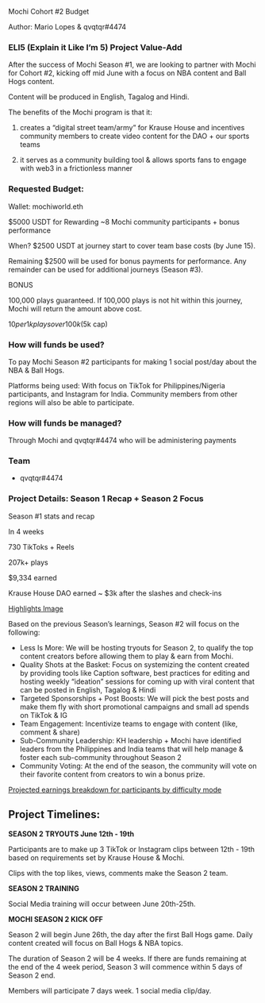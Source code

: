Mochi Cohort #2 Budget

Author: Mario Lopes & qvqtqr#4474

### ELI5 (Explain it Like I’m 5) Project Value-Add

After the success of Mochi Season #1, we are looking to partner with Mochi for Cohort #2, kicking off mid June with a focus on NBA content and Ball Hogs content.

Content will be produced in English, Tagalog and Hindi.

The benefits of the Mochi program is that it: 

1) creates a “digital street team/army” for Krause House and incentives community members to create video content for the DAO + our sports teams 

2) it serves as a community building tool & allows sports fans to engage with web3 in a frictionless manner

### Requested Budget:

Wallet: mochiworld.eth

$5000 USDT for Rewarding ~8 Mochi community participants + bonus performance

When? $2500 USDT at journey start to cover team base costs (by June 15). 

Remaining $2500 will be used for bonus payments for performance. Any remainder can be used for additional journeys (Season #3).

BONUS

100,000 plays guaranteed. If 100,000 plays is not hit within this journey, Mochi will return the amount above cost.

$10 per 1k plays over 100k ($5k cap)

### How will funds be used?

To pay Mochi Season #2 participants for making 1 social post/day about the NBA & Ball Hogs.

Platforms being used: With focus on TikTok for Philippines/Nigeria participants, and Instagram for India. Community members from other regions will also be able to participate.

### How will funds be managed?

Through Mochi and qvqtqr#4474 who will be administering payments

### Team

- qvqtqr#4474

### Project Details: Season 1 Recap + Season 2 Focus

Season #1 stats and recap

In 4 weeks

730 TikToks + Reels

207k+ plays

$9,334 earned

Krause House DAO earned ~ $3k  after the slashes and check-ins

[Highlights Image](https://drive.google.com/file/d/1wSstI62KQzFHD5PvV6AtiQ4phP-HYfMH/view?usp=sharing)

Based on the previous Season’s learnings, Season #2 will focus on the following:

- Less Is More: We will be hosting tryouts for Season 2, to qualify the top content creators before allowing them to play & earn from Mochi.
- Quality Shots at the Basket: Focus on systemizing the content created by providing tools like Caption software, best practices for editing and hosting weekly “ideation” sessions for coming up with viral content that can be posted in English, Tagalog & Hindi
- Targeted Sponsorships + Post Boosts: We will pick the best posts and make them fly with short promotional campaigns and small ad spends on TikTok & IG
- Team Engagement: Incentivize teams to engage with content (like, comment & share)
- Sub-Community Leadership: KH leadership + Mochi have identified leaders from the Philippines and India teams that will help manage & foster each sub-community throughout Season 2
- Community Voting: At the end of the season, the community will vote on their favorite content from creators to win a bonus prize.

[Projected earnings breakdown for participants by difficulty mode](https://drive.google.com/file/d/1INvxAnwM57BspqrnXbXdvhbFmeQ1obBB/view?usp=sharing)

## Project Timelines:

**SEASON 2** **TRYOUTS June 12th - 19th**

Participants are to make up 3 TikTok or Instagram clips between 12th - 19th based on requirements set by Krause House & Mochi. 

Clips with the top likes, views, comments make the Season 2 team.

**SEASON 2 TRAINING**

Social Media training will occur between June 20th-25th.

**MOCHI SEASON 2 KICK OFF**

Season 2 will begin June 26th, the day after the first Ball Hogs game. Daily content created will focus on Ball Hogs & NBA topics.

The duration of Season 2 will be 4 weeks. If there are funds remaining at the end of the 4 week period, Season 3 will commence within 5 days of Season 2 end.

Members will participate 7 days week. 1 social media clip/day.